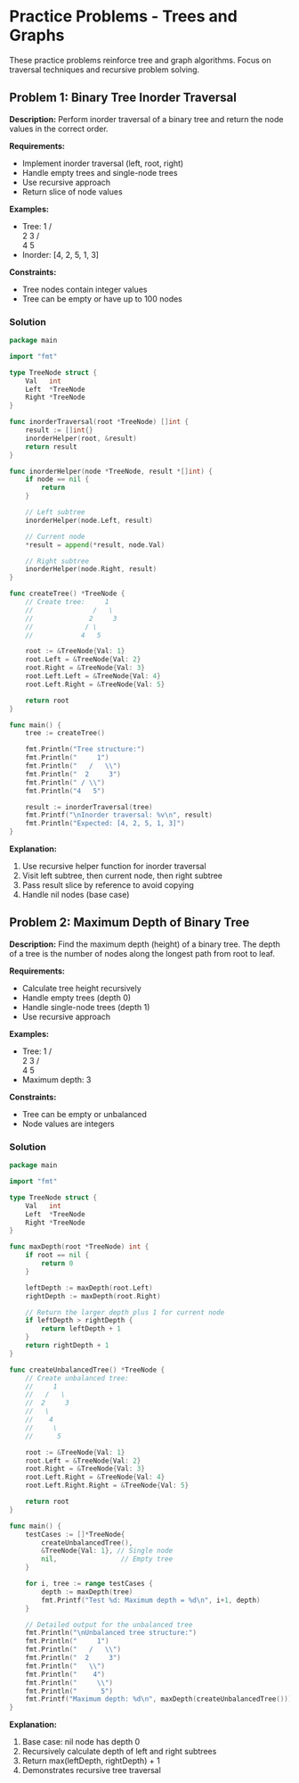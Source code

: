 # Practice Problems - Trees and Graphs

These practice problems reinforce tree and graph algorithms. Focus on traversal techniques and recursive problem solving.

## Problem 1: Binary Tree Inorder Traversal

**Description:** Perform inorder traversal of a binary tree and return the node values in the correct order.

**Requirements:**
- Implement inorder traversal (left, root, right)
- Handle empty trees and single-node trees
- Use recursive approach
- Return slice of node values

**Examples:**
- Tree:     1
         /   \
        2     3
       / \
      4   5
- Inorder: [4, 2, 5, 1, 3]

**Constraints:**
- Tree nodes contain integer values
- Tree can be empty or have up to 100 nodes

### Solution

```go
package main

import "fmt"

type TreeNode struct {
	Val   int
	Left  *TreeNode
	Right *TreeNode
}

func inorderTraversal(root *TreeNode) []int {
	result := []int{}
	inorderHelper(root, &result)
	return result
}

func inorderHelper(node *TreeNode, result *[]int) {
	if node == nil {
		return
	}

	// Left subtree
	inorderHelper(node.Left, result)

	// Current node
	*result = append(*result, node.Val)

	// Right subtree
	inorderHelper(node.Right, result)
}

func createTree() *TreeNode {
	// Create tree:     1
	//               /   \
	//              2     3
	//             / \
	//            4   5

	root := &TreeNode{Val: 1}
	root.Left = &TreeNode{Val: 2}
	root.Right = &TreeNode{Val: 3}
	root.Left.Left = &TreeNode{Val: 4}
	root.Left.Right = &TreeNode{Val: 5}

	return root
}

func main() {
	tree := createTree()

	fmt.Println("Tree structure:")
	fmt.Println("     1")
	fmt.Println("   /   \\")
	fmt.Println("  2     3")
	fmt.Println(" / \\")
	fmt.Println("4   5")

	result := inorderTraversal(tree)
	fmt.Printf("\nInorder traversal: %v\n", result)
	fmt.Println("Expected: [4, 2, 5, 1, 3]")
}
```

**Explanation:**
1. Use recursive helper function for inorder traversal
2. Visit left subtree, then current node, then right subtree
3. Pass result slice by reference to avoid copying
4. Handle nil nodes (base case)

## Problem 2: Maximum Depth of Binary Tree

**Description:** Find the maximum depth (height) of a binary tree. The depth of a tree is the number of nodes along the longest path from root to leaf.

**Requirements:**
- Calculate tree height recursively
- Handle empty trees (depth 0)
- Handle single-node trees (depth 1)
- Use recursive approach

**Examples:**
- Tree:     1
         /   \
        2     3
       / \
      4   5
- Maximum depth: 3

**Constraints:**
- Tree can be empty or unbalanced
- Node values are integers

### Solution

```go
package main

import "fmt"

type TreeNode struct {
	Val   int
	Left  *TreeNode
	Right *TreeNode
}

func maxDepth(root *TreeNode) int {
	if root == nil {
		return 0
	}

	leftDepth := maxDepth(root.Left)
	rightDepth := maxDepth(root.Right)

	// Return the larger depth plus 1 for current node
	if leftDepth > rightDepth {
		return leftDepth + 1
	}
	return rightDepth + 1
}

func createUnbalancedTree() *TreeNode {
	// Create unbalanced tree:
	//     1
	//   /   \
	//  2     3
	//   \
	//    4
	//     \
	//      5

	root := &TreeNode{Val: 1}
	root.Left = &TreeNode{Val: 2}
	root.Right = &TreeNode{Val: 3}
	root.Left.Right = &TreeNode{Val: 4}
	root.Left.Right.Right = &TreeNode{Val: 5}

	return root
}

func main() {
	testCases := []*TreeNode{
		createUnbalancedTree(),
		&TreeNode{Val: 1}, // Single node
		nil,                // Empty tree
	}

	for i, tree := range testCases {
		depth := maxDepth(tree)
		fmt.Printf("Test %d: Maximum depth = %d\n", i+1, depth)
	}

	// Detailed output for the unbalanced tree
	fmt.Println("\nUnbalanced tree structure:")
	fmt.Println("     1")
	fmt.Println("   /   \\")
	fmt.Println("  2     3")
	fmt.Println("   \\")
	fmt.Println("    4")
	fmt.Println("     \\")
	fmt.Println("      5")
	fmt.Printf("Maximum depth: %d\n", maxDepth(createUnbalancedTree()))
}
```

**Explanation:**
1. Base case: nil node has depth 0
2. Recursively calculate depth of left and right subtrees
3. Return max(leftDepth, rightDepth) + 1
4. Demonstrates recursive tree traversal